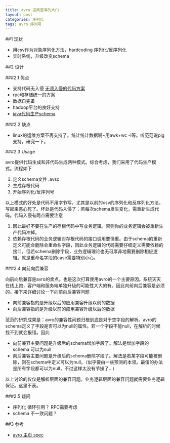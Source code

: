 ```yaml
---
title: avro 逃离苦海的大门
layout: post
categories: 序列化
tags: avro 序列号
---
```

##1 现状

- 用csv作为对象序列化方法，hardcoding 序列化/反序列化
- 实时系统，升级改变schema

##2 设计

###2.1 优点

- 支持代码无入侵 [无须入侵的代码方案](http://avro.apache.org/docs/current/gettingstartedjava.html#Serializing+and+deserializing+without+code+generation)
- rpc和存储统一的方案
- 数据自完备
- hadoop平台的良好支持
- [java代码生产schema](http://avro.apache.org/docs/current/api/java/org/apache/avro/reflect/package-summary.html#package_description)

###2.2 缺点

- linux的运维方案不再支持了。统计统计数据啊~用awk+wc -l等。听范范说pig支持。研究一下。

###2.3 Usage

avro提供代码生成和非代码生成两种模式。综合考虑，我们采用了代码生产模式。流程如下

1. 定义schema文件 .avsc
2. 生成存根代码
3. 开始序列化/反序列号

以上模式的好处是代码不用字节写，尤其是以前的csv的序列化和反序列化方法，写起来恶心死了。坏处是代码入侵了：若每次schema发生变化，需重新生成代码。代码入侵有两点需要注意

1. 因此最好不要在生产的存根代码中写业务逻辑。否则你的业务逻辑会被重新生产代码冲掉。
2. 依赖存根代码的业务逻辑对存根代码的接口调用要慎重。由于schema的重新定义可能会删除会重命名字段，因此业务逻辑的代码需要仔细定义需要依赖的接口。但若schema删除字段，业务逻辑理论也无可厚非地需要删除相应逻辑。就是重命名字段的case需要特别小心。

###2.4 向前向后兼容

向前向后兼容是avro的卖点。也是这次打算使用avro的一个主要原因。系统天天在线上跑，客户端和服务端单独升级的可能性大大的有。因此向前向后兼容是必须的。接下来详细讨论一下向前向后兼容问题

- 向前兼容指的是升级以后的应用兼容升级以前的数据
- 向后兼容指的是升级以前的应用兼容升级以后的数据

范范的研究成果是：avro的兼容性问题归根到底是对于空字段的解析。avro的schema定义了字段是否可以为null的属性。若一个字段不能null，在解析的时候找不到就会报错。因此

- 向前兼容主要问题是升级后的schema增加字段了。解法是增加字段的schema 可以为null
- 向后兼容主要问题是升级后的schema删除字段了。解法是若某字段可能被删除，则在schema中定义可以为null。（似乎要由一些预测的本领。最傻的办法是所有字段都可以为null，不过这样太没有节操了...)

以上讨论的仅仅是解析层面的兼容问题。业务逻辑层面的兼容问题就需要业务逻辑保证。这里不表。

###2.5 疑问

- 序列化 循环引用？ RPC需要考虑
- schema 不一致问题？

##3 参考

- [avro 主页 spec](http://avro.apache.org/docs/current/spec.html)
